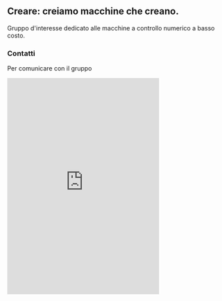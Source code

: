 ## Creare: creiamo macchine che creano.

Gruppo d'interesse dedicato alle macchine a controllo numerico a basso costo.

### Contatti

Per comunicare con il gruppo 

<iframe src="https://discord.com/widget?id=913177412580311100&theme=dark" width="350" height="500" allowtransparency="true" frameborder="0" sandbox="allow-popups allow-popups-to-escape-sandbox allow-same-origin allow-scripts"></iframe>
